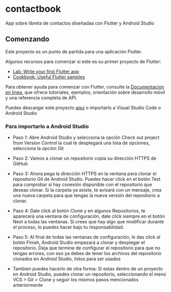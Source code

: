 # contactbook

App sobre libreta de contactos diseñadaa con Flutter y Android Studio

## Comenzando

Este proyecto es un punto de partida para una aplicación Flutter.

Algunos recursos para comenzar si este es su primer proyecto de Flutter:

- [Lab: Write your first Flutter app](https://flutter.dev/docs/get-started/codelab)
- [Cookbook: Useful Flutter samples](https://flutter.dev/docs/cookbook)

Para obtener ayuda para comenzar con Flutter, consulte la
[Documentacion en linea](https://flutter.dev/docs), que ofrece tutoriales,
ejemplos, orientación sobre desarrollo móvil y una referencia completa de API.

Puedes descargar este proyecto [aqui](https://github.com/bnarvaez2/contactbook.git) o importarlo a Visual Studio Code o Android Studio
### Para importarlo a Android Studio 
- Paso 1: Abre Android Studio y selecciona la opción Check out project from Version Control la cual te desplegará una lista de opciones, selecciona la opción Git
- Paso 2: Vamos a clonar un repositorio copia su dirección HTTPS de GitHub
- Paso 3: Ahora pega la dirección HTTPS en la ventana para clonar el repositorio Git de Android Studio. 
Puedes hacer click en el botón Test para comprobar si hay conexión disponible con el repositorio que deseas clonar.
Si la carpeta ya existe, te avisará con un mensaje, crea una nueva carpeta para que tengas la nueva versión del repositorio a clonar.
- Paso 4: Dale click al botón Clone y en algunos Repositorios, te aparecerá una ventana de configuración, dale click siempre en el  botón Next a todas las ventanas.
Si crees que hay algo que modificar durante el proceso, lo puedes hacer bajo tu responsabilidad.
- Paso 5: Al final de todas las ventanas de configuración, le das click al botón Finish, Android Studio empezará a clonar y desplegar el repositorio. 
Deja que termine de configurar el repositorio para que no tengas errores, con eso ya debes de tener los archivos del repositorio clonados en Android Studio, listos para ser usados

- Tambien puedes hacerlo de otra forma: Si estas dentro de un proyecto en Android Studio, puedes clonar un repositorio, seleccionando el menú VCS > Git > Clone y seguir los mismos pasos mencionados anteriormente

